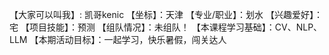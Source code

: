 【大家可以叫我】: 凯哥kenic
【坐标】：天津
【专业/职业】：划水
【兴趣爱好】：宅
【项目技能】：预测
【组队情况】：未组队！
【本课程学习基础】：CV、NLP、LLM
【本期活动目标】：一起学习，快乐暑假，闯关达人
